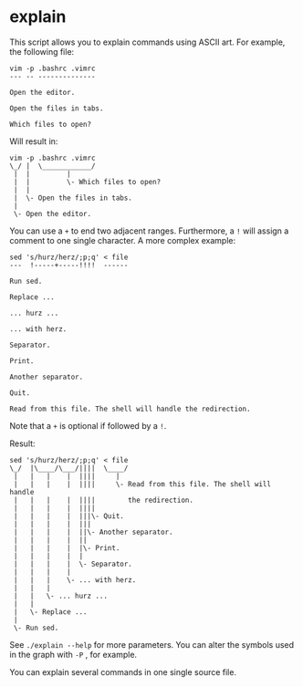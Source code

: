 explain
=======

This script allows you to explain commands using ASCII art. For example,
the following file:

	vim -p .bashrc .vimrc
	--- -- --------------

	Open the editor.

	Open the files in tabs.

	Which files to open?

Will result in:

	vim -p .bashrc .vimrc
	\_/ |  \____________/
	 |  |         |
	 |  |         \- Which files to open?
	 |  |
	 |  \- Open the files in tabs.
	 |
	 \- Open the editor.

You can use a `+` to end two adjacent ranges. Furthermore, a `!` will
assign a comment to one single character. A more complex example:

	sed 's/hurz/herz/;p;q' < file
	---  !-----+-----!!!!  ------

	Run sed.

	Replace ...

	... hurz ...

	... with herz.

	Separator.

	Print.

	Another separator.

	Quit.

	Read from this file. The shell will handle the redirection.

Note that a `+` is optional if followed by a `!`.

Result:

	sed 's/hurz/herz/;p;q' < file
	\_/  |\____/\___/||||  \____/
	 |   |   |    |  ||||     |
	 |   |   |    |  ||||     \- Read from this file. The shell will handle
	 |   |   |    |  ||||        the redirection.
	 |   |   |    |  ||||
	 |   |   |    |  |||\- Quit.
	 |   |   |    |  |||
	 |   |   |    |  ||\- Another separator.
	 |   |   |    |  ||
	 |   |   |    |  |\- Print.
	 |   |   |    |  |
	 |   |   |    |  \- Separator.
	 |   |   |    |
	 |   |   |    \- ... with herz.
	 |   |   |
	 |   |   \- ... hurz ...
	 |   |
	 |   \- Replace ...
	 |
	 \- Run sed.

See `./explain --help` for more parameters. You can alter the symbols
used in the graph with `-P` , for example.

You can explain several commands in one single source file.
